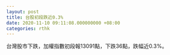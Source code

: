 ```yaml
---
layout: post
title: 台股初段跌近0.3%
date: 2020-11-10 09:11:08.000000000 +08:00
categories: rthk
---
```


台灣股市下跌，加權指數初段報13091點，下跌36點，跌幅近0.3%。
